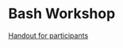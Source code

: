 Bash Workshop
=============

[Handout for participants](https://github.com/fosscell/bashworkshop/blob/master/Bashworkshop.md)


